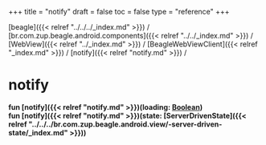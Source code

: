 +++
title = "notify"
draft = false
toc = false
type = "reference"
+++

[beagle]({{< relref "../../../_index.md" >}}) / [br.com.zup.beagle.android.components]({{< relref "../../_index.md" >}}) / [WebView]({{< relref "../_index.md" >}}) / [BeagleWebViewClient]({{< relref "_index.md" >}}) / [notify]({{< relref "notify.md" >}}) / 



# notify  
  
<b><b>fun [notify]({{< relref "notify.md" >}})(loading: [Boolean](https://kotlinlang.org/api/latest/jvm/stdlib/kotlin/-boolean/index.html))</b></b>  
<b><b>fun [notify]({{< relref "notify.md" >}})(state: [ServerDrivenState]({{< relref "../../../br.com.zup.beagle.android.view/-server-driven-state/_index.md" >}}))</b></b>  



